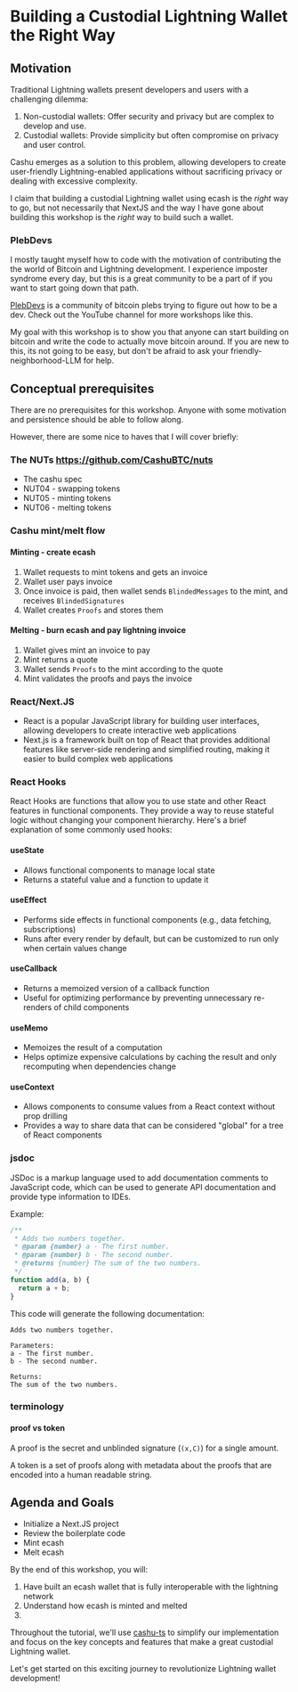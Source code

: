 # Building a Custodial Lightning Wallet the Right Way

## Motivation

Traditional Lightning wallets present developers and users with a challenging dilemma:

1. Non-custodial wallets: Offer security and privacy but are complex to develop and use.
2. Custodial wallets: Provide simplicity but often compromise on privacy and user control.

Cashu emerges as a solution to this problem, allowing developers to create user-friendly Lightning-enabled applications without sacrificing privacy or dealing with excessive complexity.

I claim that building a custodial Lightning wallet using ecash is the _right_ way to go, but not necessarily that NextJS and the way I have gone about building this workshop is the _right_ way to build such a wallet.

### PlebDevs

I mostly taught myself how to code with the motivation of contributing the the world of Bitcoin and Lightning development. I experience imposter syndrome every day, but this is a great community to be a part of if you want to start going down that path.

[PlebDevs](https://plebdevs.com/) is a community of bitcoin plebs trying to figure out how to be a dev. Check out the YouTube channel for more workshops like this.

My goal with this workshop is to show you that anyone can start building on bitcoin and write the code to actually move bitcoin around. If you are new to this, its not going to be easy, but don't be afraid to ask your friendly-neighborhood-LLM for help.

## Conceptual prerequisites

There are no prerequisites for this workshop. Anyone with some motivation and persistence should be able to follow along.

However, there are some nice to haves that I will cover briefly:

### The NUTs https://github.com/CashuBTC/nuts

- The cashu spec
- NUT04 - swapping tokens
- NUT05 - minting tokens
- NUT06 - melting tokens

### Cashu mint/melt flow

#### Minting - create ecash

1. Wallet requests to mint tokens and gets an invoice
2. Wallet user pays invoice
3. Once invoice is paid, then wallet sends `BlindedMessages` to the mint, and receives `BlindedSignatures`
4. Wallet creates `Proofs` and stores them

#### Melting - burn ecash and pay lightning invoice

1. Wallet gives mint an invoice to pay
2. Mint returns a quote
3. Wallet sends `Proofs` to the mint according to the quote
4. Mint validates the proofs and pays the invoice

### React/Next.JS

- React is a popular JavaScript library for building user interfaces, allowing developers to create interactive web applications
- Next.js is a framework built on top of React that provides additional features like server-side rendering and simplified routing, making it easier to build complex web applications

### React Hooks

React Hooks are functions that allow you to use state and other React features in functional components. They provide a way to reuse stateful logic without changing your component hierarchy. Here's a brief explanation of some commonly used hooks:

#### useState

- Allows functional components to manage local state
- Returns a stateful value and a function to update it

#### useEffect

- Performs side effects in functional components (e.g., data fetching, subscriptions)
- Runs after every render by default, but can be customized to run only when certain values change

#### useCallback

- Returns a memoized version of a callback function
- Useful for optimizing performance by preventing unnecessary re-renders of child components

#### useMemo

- Memoizes the result of a computation
- Helps optimize expensive calculations by caching the result and only recomputing when dependencies change

#### useContext

- Allows components to consume values from a React context without prop drilling
- Provides a way to share data that can be considered "global" for a tree of React components

### jsdoc

JSDoc is a markup language used to add documentation comments to JavaScript code, which can be used to generate API documentation and provide type information to IDEs.

Example:

```javascript
/**
 * Adds two numbers together.
 * @param {number} a - The first number.
 * @param {number} b - The second number.
 * @returns {number} The sum of the two numbers.
 */
function add(a, b) {
  return a + b;
}
```

This code will generate the following documentation:

```
Adds two numbers together.

Parameters:
a - The first number.
b - The second number.

Returns:
The sum of the two numbers.
```

### terminology

#### proof vs token

A proof is the secret and unblinded signature (`(x,C)`) for a single amount.

A token is a set of proofs along with metadata about the proofs that are encoded into a human readable string.

## Agenda and Goals

- Initialize a Next.JS project
- Review the boilerplate code
- Mint ecash
- Melt ecash

By the end of this workshop, you will:

1. Have built an ecash wallet that is fully interoperable with the lightning network
2. Understand how ecash is minted and melted
3.

Throughout the tutorial, we'll use [cashu-ts](https://github.com/CashuBTC/cashu-ts) to simplify our implementation and focus on the key concepts and features that make a great custodial Lightning wallet.

Let's get started on this exciting journey to revolutionize Lightning wallet development!
